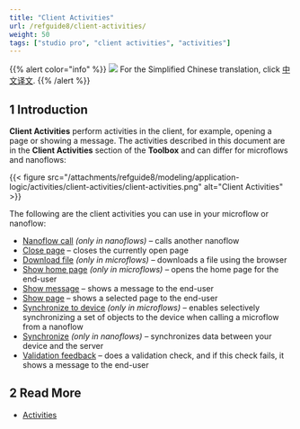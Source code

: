 ```yaml
---
title: "Client Activities"
url: /refguide8/client-activities/
weight: 50
tags: ["studio pro", "client activities", "activities"]
---
```


{{% alert color="info" %}}
<img src="/attachments/china.png" class="d-inline-block" /> For the Simplified Chinese translation, click [中文译文](https://cdn.mendix.tencent-cloud.com/documentation/refguide8/client-activities.pdf).
{{% /alert %}}

## 1 Introduction

**Client Activities** perform activities in the client, for example, opening a page or showing a message. The activities described in this document are in the **Client Activities** section of the **Toolbox** and can differ for microflows and nanoflows:

{{< figure src="/attachments/refguide8/modeling/application-logic/activities/client-activities/client-activities.png" alt="Client Activities" >}}

The following are the client activities you can use in your microflow or nanoflow:

* [Nanoflow call](/refguide8/nanoflow-call/) *(only in nanoflows)* – calls another nanoflow
* [Close page](/refguide8/close-page/) – closes the currently open page
* [Download file](/refguide8/download-file/) *(only in microflows)* – downloads a file using the browser
* [Show home page](/refguide8/show-home-page/) *(only in microflows)* – opens the home page for the end-user 
* [Show message](/refguide8/show-message/) – shows a message to the end-user
* [Show page](/refguide8/show-page/) – shows a selected page to the end-user 
* [Synchronize to device](/refguide8/synchronize-to-device/) *(only in microflows)* – enables selectively synchronizing a set of objects to the device when calling a microflow from a nanoflow
* [Synchronize](/refguide8/synchronize/) *(only in nanoflows)* – synchronizes data between your device and the server
* [Validation feedback](/refguide8/validation-feedback/) – does a validation check, and if this check fails, it shows a message to the end-user


## 2 Read More

* [Activities](/refguide8/activities/)
